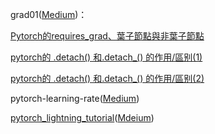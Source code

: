 grad01([Medium](https://medium.com/p/6f978fa65a80))：

[Pytorch的requires_grad、葉子節點與非葉子節點](https://blog.csdn.net/qq_36429555/article/details/118657440)

[pytorch的 .detach() 和.detach_() 的作用/區别(1)](https://blog.csdn.net/qq_27825451/article/details/95498211)

[pytorch的 .detach() 和.detach_() 的作用/區别(2)](http://nysdy.com/post/pytorch_detach_data/)

pytorch-learning-rate([Medium](https://medium.com/p/6f978fa65a80))

[pytorch_lightning_tutorial](https://www.youtube.com/watch?v=O7dNXpgdWbo)([Mdeium](https://medium.com/p/6f978fa65a80))
